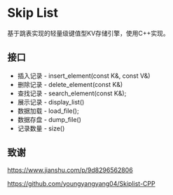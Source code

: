 # Skip List

基于跳表实现的轻量级键值型KV存储引擎，使用C++实现。

## 接口

* 插入记录 - insert_element(const K&, const V&)
* 删除记录 - delete_element(const K&)
* 查找记录 - search_element(const K&);
* 展示记录 - display_list()
* 数据加载 - load_file();
* 数据存盘 - dump_file()
* 记录数量 - size()

## 致谢

https://www.jianshu.com/p/9d8296562806

https://github.com/youngyangyang04/Skiplist-CPP

